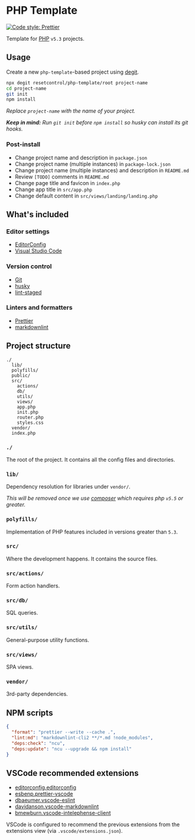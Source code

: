# PHP Template

[![Code style: Prettier](https://img.shields.io/badge/Code_style-Prettier-ff69b4.svg)](https://prettier.io/)

Template for [PHP](https://www.php.net/) `v5.3` projects.

## Usage

Create a new `php-template`-based project using
[degit](https://github.com/Rich-Harris/degit).

```sh
npx degit resetcontrol/php-template/root project-name
cd project-name
git init
npm install
```

_Replace `project-name` with the name of your project._

_**Keep in mind:** Run `git init` before `npm install` so husky can install its
git hooks._

### Post-install

- Change project name and description in `package.json`
- Change project name (multiple instances) in `package-lock.json`
- Change project name (multiple instances) and description in `README.md`
- Review `[TODO]` comments in `README.md`
- Change page title and favicon in `index.php`
- Change app title in `src/app.php`
- Change default content in `src/views/landing/landing.php`

## What's included

### Editor settings

- [EditorConfig](https://editorconfig.org/)
- [Visual Studio Code](https://code.visualstudio.com/)

### Version control

- [Git](https://git-scm.com/)
- [husky](https://typicode.github.io/husky/)
- [lint-staged](https://github.com/lint-staged/lint-staged)

### Linters and formatters

- [Prettier](https://prettier.io/)
- [markdownlint](https://github.com/DavidAnson/markdownlint-cli2)

## Project structure

```text
./
  lib/
  polyfills/
  public/
  src/
    actions/
    db/
    utils/
    views/
    app.php
    init.php
    router.php
    styles.css
  vendor/
  index.php
```

### `./`

The root of the project. It contains all the config files and directories.

### `lib/`

Dependency resolution for libraries under `vendor/`.

_This will be removed once we use [composer](https://getcomposer.org/) which
requires php `v5.5` or greater._

### `polyfills/`

Implementation of PHP features included in versions greater than `5.3`.

### `src/`

Where the development happens. It contains the source files.

### `src/actions/`

Form action handlers.

### `src/db/`

SQL queries.

### `src/utils/`

General-purpose utility functions.

### `src/views/`

SPA views.

### `vendor/`

3rd-party dependencies.

## NPM scripts

```json
{
  "format": "prettier --write --cache .",
  "lint:md": "markdownlint-cli2 **/*.md !node_modules",
  "deps:check": "ncu",
  "deps:update": "ncu --upgrade && npm install"
}
```

## VSCode recommended extensions

- [editorconfig.editorconfig](https://marketplace.visualstudio.com/items?itemName=editorconfig.editorconfig)
- [esbenp.prettier-vscode](https://marketplace.visualstudio.com/items?itemName=esbenp.prettier-vscode)
- [dbaeumer.vscode-eslint](https://marketplace.visualstudio.com/items?itemName=dbaeumer.vscode-eslint)
- [davidanson.vscode-markdownlint](https://marketplace.visualstudio.com/items?itemName=davidanson.vscode-markdownlint)
- [bmewburn.vscode-intelephense-client](https://marketplace.visualstudio.com/items?itemName=bmewburn.vscode-intelephense-client)

VSCode is configured to recommend the previous extensions from the extensions
view (via `.vscode/extensions.json`).
